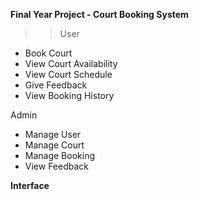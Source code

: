 **Final Year Project - Court Booking System**

>>User
- Book Court
- View Court Availability
- View Court Schedule
- Give Feedback
- View Booking History

Admin
- Manage User
- Manage Court
- Manage Booking
- View Feedback

**Interface**


